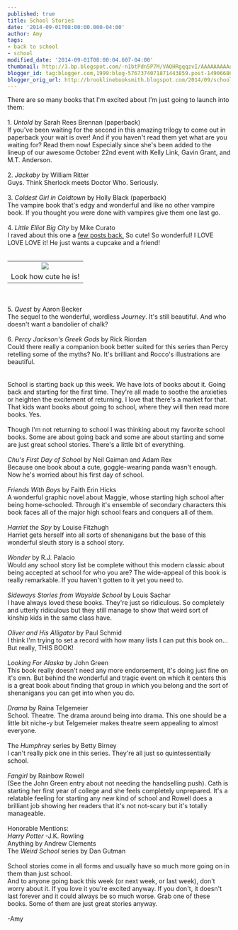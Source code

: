 ```yaml
---
published: true
title: School Stories
date: '2014-09-01T08:00:00.000-04:00'
author: Amy
tags:
- back to school
- school
modified_date: '2014-09-01T08:00:04.607-04:00'
thumbnail: http://3.bp.blogspot.com/-n1btPdn5P7M/VAOHRgqqzvI/AAAAAAAAAqQ/FfRVwIIcVEw/s72-c/a.elliot.jpg
blogger_id: tag:blogger.com,1999:blog-5767374071871443859.post-1490668692650440337
blogger_orig_url: http://brooklinebooksmith.blogspot.com/2014/09/school-stories.html
---
```


There are so many books that I'm excited about I'm just going to launch into them:<br /><br />1. <i>Untold </i>by Sarah Rees Brennan (paperback)<br />If you've been waiting for the second in this amazing trilogy to come out in paperback your wait is over! And if you haven't read them yet what are you waiting for? Read them now! Especially since she's been added to the lineup of our awesome October 22nd event with Kelly Link, Gavin Grant, and M.T. Anderson.<br /><br />2. <i>Jackaby</i> by William Ritter<br />Guys. Think Sherlock meets Doctor Who. Seriously.<br /><br />3. <i>Coldest Girl in Coldtown</i> by Holly Black (paperback)<br />The vampire book that's edgy and wonderful and like no other vampire book. If you thought you were done with vampires give them one last go.<br /><br />4. <i>Little Elliot Big City</i> by Mike Curato<br />I raved about this one a <a href="http://brooklinebooksmith.blogspot.com/2014/07/i-havestrange-taste-in-picture-books.html">few posts back.</a> So cute! So wonderful! I LOVE LOVE LOVE it! He just wants a cupcake and a friend!<br /><br /><table align="center" cellpadding="0" cellspacing="0" class="tr-caption-container" style="margin-left: auto; margin-right: auto; text-align: center;"><tbody><tr><td style="text-align: center;"><a href="http://3.bp.blogspot.com/-n1btPdn5P7M/VAOHRgqqzvI/AAAAAAAAAqQ/FfRVwIIcVEw/s1600/a.elliot.jpg" imageanchor="1" style="margin-left: auto; margin-right: auto;"><img border="0" src="http://3.bp.blogspot.com/-n1btPdn5P7M/VAOHRgqqzvI/AAAAAAAAAqQ/FfRVwIIcVEw/s1600/a.elliot.jpg" /></a></td></tr><tr><td class="tr-caption" style="text-align: center;">Look how cute he is!</td></tr></tbody></table><br /><br />5. <i>Quest </i>by Aaron Becker<br />The sequel to the wonderful, wordless <i>Journey</i>. It's still beautiful. And who doesn't want a bandolier of chalk?<br /><br />6. <i>Percy Jackson's Greek Gods </i>by Rick Riordan<br />Could there really a companion book better suited for this series than Percy retelling some of the myths? No. It's brilliant and Rocco's illustrations are beautiful.<br /><br /><br />School is starting back up this week. We have lots of books about it. Going back and starting for the first time. They're all made to soothe the anxieties or heighten the excitement of returning. I love that there's a market for that. That kids want books about going to school, where they will then read more books. Yes.<br /><br />Though I'm not returning to school I was thinking about my favorite school books. Some are about going back and some are about starting and some are just great school stories. There's a little bit of everything.<br /><br /><i>Chu's First Day of School</i> by Neil Gaiman and Adam Rex<br />Because one book about a cute, goggle-wearing panda wasn't enough. Now he's worried about his first day of school.<br /><br /><i>Friends With Boys</i> by Faith Erin Hicks<br />A wonderful graphic novel about Maggie, whose starting high school after being home-schooled. Through it's ensemble of secondary characters this book faces all of the major high school fears and conquers all of them.<br /><br /><i>Harriet the Spy</i> by Louise Fitzhugh<br />Harriet gets herself into all sorts of shenanigans but the base of this wonderful sleuth story is a school story.<br /><br /><i>Wonder </i>by R.J. Palacio<br />Would any school story list be complete without this modern classic about being accepted at school for who you are? The wide-appeal of this book is really remarkable. If you haven't gotten to it yet you need to.<br /><br /><i>Sideways Stories from Wayside School</i> by Louis Sachar<br />I have always loved these books. They're just so ridiculous. So completely and utterly ridiculous but they still manage to show that weird sort of kinship kids in the same class have.<br /><br /><i>Oliver and His Alligator</i> by Paul Schmid<br />I think I'm trying to set a record with how many lists I can put this book on... But really, THIS BOOK!<br /><br /><i>Looking For Alaska</i> by John Green<br />This book really doesn't need any more endorsement, it's doing just fine on it's own. But behind the wonderful and tragic event on which it centers this is a great book about finding that group in which you belong and the sort of shenanigans you can get into when you do.<br /><br /><i>Drama</i> by Raina Telgemeier<br />School. Theatre. The drama around being into drama. This one should be a little bit niche-y but Telgemeier makes theatre seem appealing to almost everyone.<br /><br />The<i> Humphrey</i> series<i> </i>by Betty Birney<br />I can't really pick one in this series. They're all just so quintessentially school.<br /><br /><i>Fangirl </i>by Rainbow Rowell<br />(See the John Green entry about not needing the handselling push). Cath is starting her first year of college and she feels completely unprepared. It's a relatable feeling for starting any new kind of school and Rowell does a brilliant job showing her readers that it's not not-scary but it's totally manageable.<br /><br />Honorable Mentions:<br /><i>Harry Potter </i>-J.K. Rowling<br />Anything by Andrew Clements<br />The <i>Weird School</i> series by Dan Gutman<br /><br />School stories come in all forms and usually have so much more going on in them than just school.<br />And to anyone going back this week (or next week, or last week), don't worry about it. If you love it you're excited anyway. If you don't, it doesn't last forever and it could always be so much worse. Grab one of these books. Some of them are just great stories anyway.<br /><br />-Amy